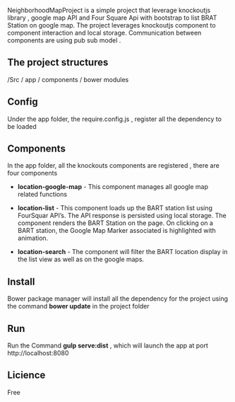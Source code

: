 
NeighborhoodMapProject  is a simple project that leverage knockoutjs library , google map API and Four Square Api with bootstrap to list BRAT Station on google map. The project leverages knockoutjs component to component interaction and local storage. Communication between components are using pub sub model .

 ## The project structures

  /Src 
   / app 
   / components 
  / bower modules

## Config 
Under the app folder, the require.config.js , register all the dependency to be loaded 
## Components 
In the app folder, all the knockouts components are registered , there are four components 

 *  **location-google-map** - This component manages all google map related functions 

 * **location-list**  - This component loads up the BART station list using FourSquar API’s.  The API response is persisted using local storage. The component renders the BART Station on the page. On clicking on a BART station, the Google Map Marker associated is highlighted with animation. 

* **location-search** - The component will filter the BART location display in the list view as well as on the google maps.  

## Install 

   Bower package manager will install all the dependency for the project using the command 
   **bower update** in the project folder

## Run
  Run the Command  **gulp serve:dist** , which will launch the app at port http://localhost:8080 

## Licience  
   Free
